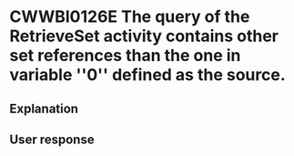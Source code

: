 # CWWBI0126E The query of the RetrieveSet activity contains other set references than the one in variable ''0'' defined as the source.

## Explanation

## User response